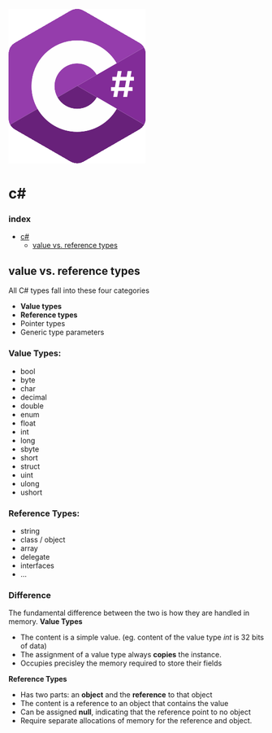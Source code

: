 ![](./0.png)
# c#

### index


<!-- @import "[TOC]" {cmd="toc" depthFrom=1 depthTo=2 orderedList=false} -->

<!-- code_chunk_output --> 

* [c#](#c)
	* [value vs. reference types](#value-vs-reference-types)

<!-- /code_chunk_output -->


## value vs. reference types
All C# types fall into these four categories
* **Value types**
* **Reference types**
* Pointer types
* Generic type parameters

### Value Types: 
* bool
* byte
* char
* decimal
* double
* enum
* float
* int
* long
* sbyte
* short
* struct
* uint
* ulong
* ushort

### Reference Types:
* string
* class / object
* array
* delegate
* interfaces
* ...

### Difference
The fundamental difference between the two is how they are handled in memory.
**Value Types**
* The content is a simple value. (eg. content of the value type *int* is 32 bits of data)
* The assignment of a value type always **copies** the instance.
* Occupies precisley the memory required to store their fields

**Reference Types**
* Has two parts: an **object** and the **reference** to that object
* The content is a reference to an object that contains the value
* Can be assigned **null**, indicating that the reference point to no object
* Require separate allocations of memory for the reference and object.